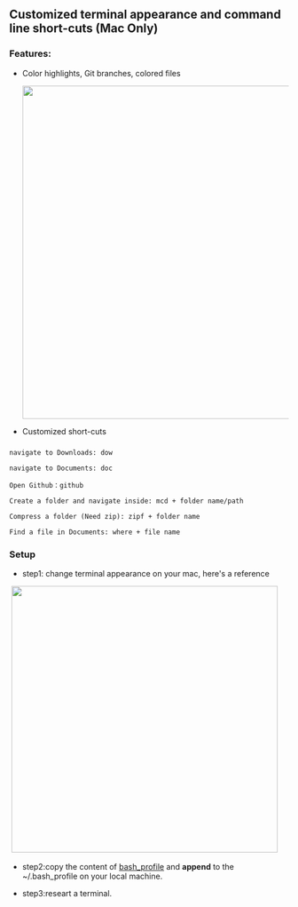 ## Customized terminal appearance and command line short-cuts (Mac Only)

### Features:

- Color highlights, Git branches, colored files

  <img src="https://github.com/zuoyigehaobing/SpareTimeExploration/blob/master/misc/appearance1.png" width="600">

- Customized short-cuts
###

    navigate to Downloads: dow

    navigate to Documents: doc

    Open Github：github

    Create a folder and navigate inside: mcd + folder name/path

    Compress a folder (Need zip): zipf + folder name

    Find a file in Documents: where + file name




### Setup

- step1: change terminal appearance on your mac, here's a reference

  <img src="https://github.com/zuoyigehaobing/SpareTimeExploration/blob/master/misc/terminal.png" width="480">    


- step2:copy the content of [bash_profile](https://github.com/zuoyigehaobing/Interesting/blob/master/terminal/bash_profile) and **append** to the ~/.bash_profile on your local machine.

- step3:researt a terminal.
